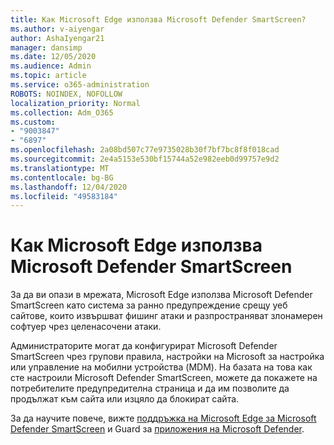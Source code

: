 ```yaml
---
title: Как Microsoft Edge използва Microsoft Defender SmartScreen?
ms.author: v-aiyengar
author: AshaIyengar21
manager: dansimp
ms.date: 12/05/2020
ms.audience: Admin
ms.topic: article
ms.service: o365-administration
ROBOTS: NOINDEX, NOFOLLOW
localization_priority: Normal
ms.collection: Adm_O365
ms.custom:
- "9003847"
- "6897"
ms.openlocfilehash: 2a08bd507c77e9735028b30f7bf7bc8f8f018cad
ms.sourcegitcommit: 2e4a5153e530bf15744a52e982eeb0d99757e9d2
ms.translationtype: MT
ms.contentlocale: bg-BG
ms.lasthandoff: 12/04/2020
ms.locfileid: "49583184"
---
```

# <a name="how-microsoft-edge-uses-microsoft-defender-smartscreen"></a>Как Microsoft Edge използва Microsoft Defender SmartScreen

За да ви опази в мрежата, Microsoft Edge използва Microsoft Defender SmartScreen като система за ранно предупреждение срещу уеб сайтове, които извършват фишинг атаки и разпространяват злонамерен софтуер чрез целенасочени атаки.

Администраторите могат да конфигурират Microsoft Defender SmartScreen чрез групови правила, настройки на Microsoft за настройка или управление на мобилни устройства (MDM). На базата на това как сте настроили Microsoft Defender SmartScreen, можете да покажете на потребителите предупредителна страница и да им позволите да продължат към сайта или изцяло да блокират сайта.

За да научите повече, вижте [поддръжка на Microsoft Edge за Microsoft Defender SmartScreen](https://go.microsoft.com/fwlink/?linkid=2133081) и Guard за [приложения на Microsoft Defender](https://go.microsoft.com/fwlink/?linkid=2132839).
